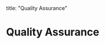 <frontmatter>
title: "Quality Assurance"
</frontmatter>

<link rel="stylesheet" href="{{baseUrl}}/css/textbook.css">

<div class="website-content" id="all">

<div id="title">

# Quality Assurance
</div>
<div id="main">

<panel header="## Introduction" type="seamless" alt="introduction" expanded >
  <include src="introduction/index.md#main" />
</panel>

<panel header="## Code Reviews" type="seamless" alt="code reviews" expanded >
  <include src="codeReviews/index.md#main" />
</panel>

<panel header="## Static Analysis" type="seamless" alt="static analysis" expanded >
  <include src="staticAnalysis/index.md#main" />
</panel>

<panel header="## Formal Verification" type="seamless" alt="formal verification" expanded >
  <include src="formalVerification/index.md#main" />
</panel>

</div>

</div>
